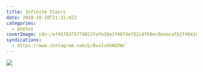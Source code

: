 ```yaml
---
title: Infinite Stairs
date: 2018-10-10T21:31:02Z
categories:
  - photos
coverImage: cdn:/ef4570375774022fafe39a1f0674ef82c8f69ec0eeacafb2f4641615046febaf
syndications:
  - https://www.instagram.com/p/BoxIuVXAQVW/
---
```


![](cdn:/ef4570375774022fafe39a1f0674ef82c8f69ec0eeacafb2f4641615046febaf?class=fw)
